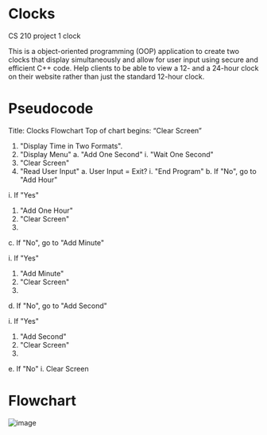 # Clocks
CS 210 
project 1 clock

This is a object-oriented programming (OOP) application to create two clocks that display simultaneously and allow for 
user input using secure and efficient C++ code. Help clients to be able to view a 12- and a 24-hour clock on their website rather than just the standard 12-hour clock.

# Pseudocode  

Title: Clocks Flowchart
Top of chart begins: “Clear Screen”
1. "Display Time in Two Formats".
2. "Display Menu"
a. "Add One Second"
i. "Wait One Second"
1. "Clear Screen"
3. "Read User Input"
a. User Input = Exit?
i. "End Program"
b. If "No", go to "Add Hour"

i. If "Yes"

1. "Add One Hour"
2. "Clear Screen"
3. 
c. If "No", go to "Add Minute"

i. If "Yes"
1. "Add Minute"
2. "Clear Screen"
3. 
d. If "No", go to "Add Second"

i. If "Yes"
1. "Add Second"
2. "Clear Screen"
3. 
e. If "No"
i. Clear Screen
# Flowchart
![image](https://user-images.githubusercontent.com/110702739/186433825-af3bd4f6-693b-49d9-9710-fefb49d9d01e.png)
